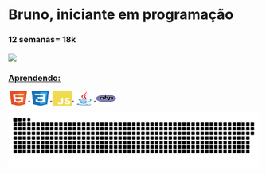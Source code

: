 <h1>Bruno, iniciante em programação</h1>
<h3>12 semanas= 18k</h3>
<div>
<a href="https://github.com/Bruno-Apaerecido-Rodrigues">
<img align="center" height="180em"  src="https://github-readme-stats.vercel.app/api/top-langs/?username=Bruno-Aparecido-Rodrigues&layout=compact&langs_count=7&theme=dark"/>
</div>
  <div>
    <h3>Aprendendo:</h3>
  <img align="center" alt="HTML" height="30" width="40" src="https://raw.githubusercontent.com/devicons/devicon/master/icons/html5/html5-original.svg">
  <img align="center" alt="CSS" height="30" width="40" src="https://raw.githubusercontent.com/devicons/devicon/master/icons/css3/css3-original.svg">
  <img align="center" alt="Js" height="30" width="40" src="https://raw.githubusercontent.com/devicons/devicon/master/icons/javascript/javascript-plain.svg">
  <img align="center" alt="Java" height="30" width="40" src="https://raw.githubusercontent.com/devicons/devicon/master/icons/java/java-original.svg">
  <img align="center" alt="PHP" height="30" width="40" src="https://raw.githubusercontent.com/devicons/devicon/master/icons/php/php-original.svg">
  </div>
  
  

  
  
![Snake animation](https://github.com/Bruno-Aparecido-Rodrigues/Bruno-Aparecido-Rodrigues/blob/output/github-contribution-grid-snake.svg)

